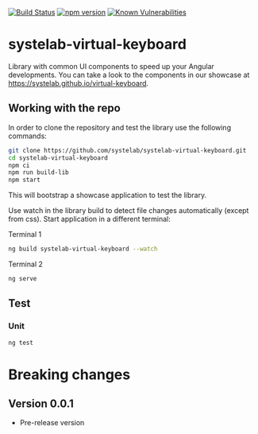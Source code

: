 [![Build Status](https://api.travis-ci.com/systelab/systelab-virtual-keyboard.svg?branch=master)](https://travis-ci.com/systelab/systelab-virtual-keyboard)
[![npm version](https://badge.fury.io/js/systelab-virtual-keyboard.svg)](https://badge.fury.io/js/systelab-virtual-keyboard)
[![Known Vulnerabilities](https://snyk.io/test/github/systelab/systelab-virtual-keyboard/badge.svg?targetFile=package.json)](https://snyk.io/test/github/systelab/systelab-virtual-keyboard?targetFile=package.json)


# systelab-virtual-keyboard

Library with common UI components to speed up your Angular developments. You can take a look to the components in our showcase at https://systelab.github.io/virtual-keyboard.

## Working with the repo

In order to clone the repository and test the library use the following commands:

```bash
git clone https://github.com/systelab/systelab-virtual-keyboard.git
cd systelab-virtual-keyboard
npm ci
npm run build-lib
npm start
```

This will bootstrap a showcase application to test the library.

Use watch in the library build to detect file changes automatically (except from css). Start application in a different terminal:

Terminal 1

```bash
ng build systelab-virtual-keyboard --watch
```

Terminal 2

```bash
ng serve
```

## Test

### Unit

```bash
ng test
```

# Breaking changes

## Version 0.0.1

-   Pre-release version
